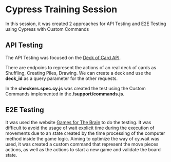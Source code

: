 # Cypress Training Session
In this session, it was created 2 approaches for API Testing and E2E Testing using Cypress with Custom Commands
## API Testing

The API Testing was focused on the [Deck of Card API](http://deckofcardsapi.com/).

There are endpoins to represent the actions of an real deck of cards as Shuffling, Creating Piles, Drawing. We can create a deck and use the **deck_id** as a query parameter for the other requests. 

In the **checkers.spec.cy.js** was created the test using the Custom Commands implemented in the **/support/commands.js**.

## E2E Testing

It was used the website [Games for The Brain](https://www.gamesforthebrain.com/game/checkers/) to do the testing. It was difficult to avoid the usage of wait explicit time during the execution of movements due to an state created by the time processing of the computer method inside the game logic. Aiming to optimize the way of cy.wait was used, it was created a custom command that represent the move pieces actions, as well as the actions to start a new game and validate the board state.

